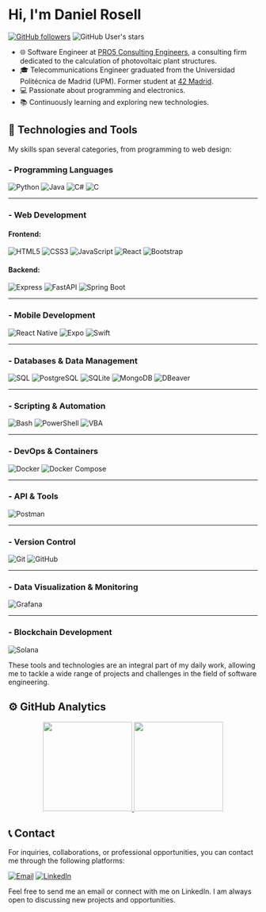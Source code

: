 
# Hi, I'm Daniel Rosell

[![GitHub followers](https://img.shields.io/github/followers/drosell271?style=for-the-badge&logo=github)](https://github.com/drosell271)
![GitHub User's stars](https://img.shields.io/github/stars/drosell271?style=for-the-badge)

- 🌐 Software Engineer at [PRO5 Consulting Engineers](https://pro5engineers.com/), a consulting firm dedicated to the calculation of photovoltaic plant structures.
- 🎓 Telecommunications Engineer graduated from the Universidad Politécnica de Madrid (UPM). Former student at [42 Madrid](https://www.42madrid.com/).
- 💻 Passionate about programming and electronics.
- 📚 Continuously learning and exploring new technologies.


## 🧰 Technologies and Tools

My skills span several categories, from programming to web design:

### - Programming Languages
![Python](https://img.shields.io/badge/Python-3776AB?style=for-the-badge&logo=python&logoColor=white)
![Java](https://img.shields.io/badge/Java-007396?style=for-the-badge&logo=java&logoColor=white)
![C#](https://img.shields.io/badge/C%23-239120?style=for-the-badge&logo=c-sharp&logoColor=white)
![C](https://img.shields.io/badge/C-00599C?style=for-the-badge&logo=c&logoColor=white)

---

### - Web Development
#### Frontend:
![HTML5](https://img.shields.io/badge/HTML5-E34F26?style=for-the-badge&logo=html5&logoColor=white)
![CSS3](https://img.shields.io/badge/CSS3-1572B6?style=for-the-badge&logo=css3&logoColor=white)
![JavaScript](https://img.shields.io/badge/JavaScript-F7DF1E?style=for-the-badge&logo=javascript&logoColor=black)
![React](https://img.shields.io/badge/React-61DAFB?style=for-the-badge&logo=react&logoColor=black)
![Bootstrap](https://img.shields.io/badge/Bootstrap-7952B3?style=for-the-badge&logo=bootstrap&logoColor=white)

#### Backend:
![Express](https://img.shields.io/badge/Express-000000?style=for-the-badge&logo=express&logoColor=white)
![FastAPI](https://img.shields.io/badge/FastAPI-009688?style=for-the-badge&logo=fastapi&logoColor=white) 
![Spring Boot](https://img.shields.io/badge/Spring_Boot-6DB33F?style=for-the-badge&logo=springboot&logoColor=white)

---

### - Mobile Development
![React Native](https://img.shields.io/badge/React_Native-61DAFB?style=for-the-badge&logo=react&logoColor=black)
![Expo](https://img.shields.io/badge/Expo-1B1F23?style=for-the-badge&logo=expo&logoColor=white)
![Swift](https://img.shields.io/badge/Swift-FA7343?style=for-the-badge&logo=swift&logoColor=white)

---

### - Databases & Data Management
![SQL](https://img.shields.io/badge/SQL-4479A1?style=for-the-badge&logo=database&logoColor=white)
![PostgreSQL](https://img.shields.io/badge/PostgreSQL-4169E1?style=for-the-badge&logo=postgresql&logoColor=white)
![SQLite](https://img.shields.io/badge/SQLite-003B57?style=for-the-badge&logo=sqlite&logoColor=white)
![MongoDB](https://img.shields.io/badge/MongoDB-4EA94B?style=for-the-badge&logo=mongodb&logoColor=white)
![DBeaver](https://img.shields.io/badge/DBeaver-372923?style=for-the-badge&logo=dbeaver&logoColor=white)

---

### - Scripting & Automation
![Bash](https://img.shields.io/badge/Bash-4EAA25?style=for-the-badge&logo=gnu-bash&logoColor=white)
![PowerShell](https://img.shields.io/badge/PowerShell-5391FE?style=for-the-badge&logo=powershell&logoColor=white)
![VBA](https://img.shields.io/badge/VBA-217346?style=for-the-badge&logo=microsoft-excel&logoColor=white)

---

### - DevOps & Containers
![Docker](https://img.shields.io/badge/Docker-2496ED?style=for-the-badge&logo=docker&logoColor=white)
![Docker Compose](https://img.shields.io/badge/Docker_Compose-2496ED?style=for-the-badge&logo=docker&logoColor=white)

---

### - API & Tools
![Postman](https://img.shields.io/badge/Postman-FF6C37?style=for-the-badge&logo=postman&logoColor=white)

---

### - Version Control
![Git](https://img.shields.io/badge/Git-F05032?style=for-the-badge&logo=git&logoColor=white)
![GitHub](https://img.shields.io/badge/GitHub-181717?style=for-the-badge&logo=github&logoColor=white)

---

### - Data Visualization & Monitoring
![Grafana](https://img.shields.io/badge/Grafana-F46800?style=for-the-badge&logo=grafana&logoColor=white)

---

### - Blockchain Development
![Solana](https://img.shields.io/badge/Solana-9933FF?style=for-the-badge&logo=solana&logoColor=white)


These tools and technologies are an integral part of my daily work, allowing me to tackle a wide range of projects and challenges in the field of software engineering.


## ⚙️ GitHub Analytics

<p align="center">
<a href="https://github.com/drosell271">
  <img height="180em" src="https://github-readme-stats-eight-theta.vercel.app/api?username=drosell271&show_icons=true&theme=algolia&include_all_commits=true&count_private=true"/>
  <img height="180em" src="https://github-readme-stats-eight-theta.vercel.app/api/top-langs/?username=drosell271&layout=compact&langs_count=8&theme=algolia"/>
</a>
</p>

## 📞 Contact

For inquiries, collaborations, or professional opportunities, you can contact me through the following platforms:

[![Email](https://img.shields.io/badge/Email-drmoreno271%40gmail.com-blue?style=for-the-badge&logo=gmail)](mailto:drmoreno271@gmail.com)
[![LinkedIn](https://img.shields.io/badge/LinkedIn-Daniel_Rosell-blue?style=for-the-badge&logo=linkedin)](https://www.linkedin.com/in/danielrosell/)

Feel free to send me an email or connect with me on LinkedIn. I am always open to discussing new projects and opportunities.
